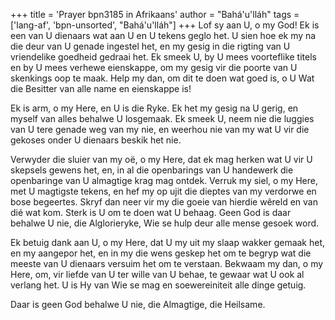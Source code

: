 +++
title = 'Prayer bpn3185 in Afrikaans'
author = "Bahá'u'lláh"
tags = ['lang-af', 'bpn-unsorted', "Bahá'u'lláh"]
+++
Lof sy aan U, o my God! Ek is een van U dienaars wat aan U en U tekens geglo het. U sien hoe ek my na die deur van U genade ingestel het, en my gesig in die rigting van U vriendelike goedheid gedraai het. Ek smeek U, by U mees voorteflike titels en by U mees verhewe eienskappe, om my gesig vir die poorte van U skenkings oop te maak. Help my dan, om dit te doen wat goed is, o U Wat die Besitter van alle name en eienskappe is!

Ek is arm, o my Here, en U is die Ryke. Ek het my gesig na U gerig, en myself van alles behalwe U losgemaak. Ek smeek U, neem nie die luggies van U tere genade weg van my nie, en weerhou nie van my wat U vir die gekoses onder U dienaars beskik het nie.

Verwyder die sluier van my oë, o my Here, dat ek mag herken wat U vir U skepsels gewens het, en, in al die openbarings van U handewerk die openbaringe van U almagtige krag mag ontdek. Verruk my siel, o my Here, met U magtigste tekens, en hef my op ujit die dieptes van my verdorwe en bose begeertes. Skryf dan neer vir my die goeie van hierdie wêreld en van dié wat kom. Sterk is U om te doen wat U behaag. Geen God is daar behalwe U nie, die Alglorieryke, Wie se hulp deur alle mense gesoek word.

Ek betuig dank aan U, o my Here, dat U my uit my slaap wakker gemaak het, en my aangepor het, en in my die wens geskep het om te begryp wat die meeste van U dienaars versuim het om te verstaan. Bekwaam my dan, o my Here, om, vir liefde van U ter wille van U behae, te gewaar wat U ook al verlang het. U is Hy van Wie se mag en soewereiniteit alle dinge getuig.

Daar is geen God behalwe U nie, die Almagtige, die Heilsame.

